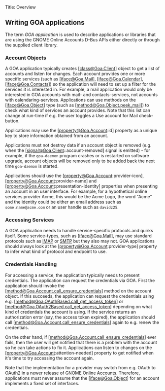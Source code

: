Title: Overview

## Writing GOA applications

The term *GOA application* is used to describe applications or libraries that
are using the <link linkend="ref-dbus">GNOME Online Accounts D-Bus APIs</link>
either directly or through the supplied client library.

### Account Objects

A GOA application typically creates [class@Goa.Client] object to get a
list of accounts and listen for changes. Each account provides one or more
specific services (such as [iface@Goa.Mail], [iface@Goa.Calendar],
[iface@Goa.Contacts]) so the application will need to set up a filter for the
services it is interested in. For example, a mail application would only be
interested in GOA accounts with mail- and contacts-services, not accounts with
calendaring-services. Applications can use methods on the [iface@Goa.Object]
type (such as [method@Goa.Object.peek_mail]) to check what kind of services an
account provides. Note that this list can change at run-time if e.g. the user
toggles a <guilabel>Use account for Mail</guilabel> check-button.

Applications may use the [property@Goa.Account:id] property as a unique key to
store information obtained from an account.

Applications must not destroy data if an account object is removed (e.g. when
the [signal@Goa.Client::account-removed] signal is emitted) - for example, if
the `goa-daemon` program crashes or is restarted on software upgrade, account
objects will be removed only to be added back the next time `goa-daemon` is
started.

Applications should use the [property@Goa.Account:provider-icon],
[property@Goa.Account:provider-name] and
[property@Goa.Account:presentation-identity] properties when presenting an
account in an user interface. For example, for a hypothetical online services
provider Acme, this would be the Acme Logo, the word "Acme" and the identity
could be either an email address such as `some.name@acme.com` or an user handle
such as `davidz25`.

### Accessing Services

A GOA application needs to handle service-specific protocols and quirks itself.
Some service-types, such as [iface@Goa.Mail], may use standard protocols such
as [IMAP](http://tools.ietf.org/html/rfc3501) or
[SMTP](http://tools.ietf.org/html/rfc5321) but they also may not. GOA
applications should always look at the [property@Goa.Account:provider-type]
property to infer what kind of protocol and endpoint to use.

### Credentials Handling

For accessing a service, the application typically needs to present credentials.
The application can request the credentials via GOA. First the application
should invoke the [method@Goa.Account.call_ensure_credentials] method on the
account object. If this succeeds, the application can request the credentials
using e.g. [method@Goa.OAuthBased.call_get_access_token] or
[method@Goa.OAuth2Based.call_get_access_token] depending on what kind of
credentials the account is using. If the service returns an authorization error
(say, the access token expired), the application should call
[method@Goa.Account.call_ensure_credentials] again to e.g. renew the
credentials.

On the other hand, if [method@Goa.Account.call_ensure_credentials] ever fails,
then the user will get notified that there is a problem with the account so he
can take actions to fix it. Applications can listen to changes on the
[property@Goa.Account:attention-needed] property to get notified when it's time
to try accessing the account again.

Note that the implementation for a provider may switch from e.g. OAuth to OAuth2
in a newer release of GNOME Online Accounts. Therefore, applications must never
assume that the [iface@Goa.Object] for an account implements a fixed set of
interfaces.

